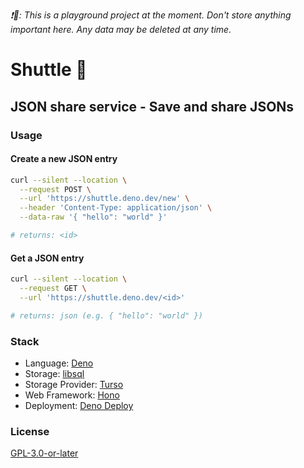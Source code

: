 _❗🚧: This is a playground project at the moment. Don't store anything important here. Any data may be deleted at any time._

# Shuttle 🚀

## JSON share service - Save and share JSONs

### Usage

#### Create a new JSON entry

```bash
curl --silent --location \
  --request POST \
  --url 'https://shuttle.deno.dev/new' \
  --header 'Content-Type: application/json' \
  --data-raw '{ "hello": "world" }'

# returns: <id>
```

#### Get a JSON entry

```bash
curl --silent --location \
  --request GET \
  --url 'https://shuttle.deno.dev/<id>'

# returns: json (e.g. { "hello": "world" })
```

### Stack

- Language: [Deno](https://deno.land)
- Storage: [libsql](https://libsql.org)
- Storage Provider: [Turso](https://turso.tech)
- Web Framework: [Hono](https://hono.dev)
- Deployment: [Deno Deploy](https://deno.com)

### License

[GPL-3.0-or-later](https://www.gnu.org/licenses/gpl-3.0.en.html)
